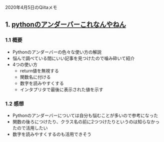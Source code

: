  2020年4月5日のQiitaメモ

## 1. [pythonのアンダーバーこれなんやねん](https://qiita.com/kiii142/items/6879cb065ad4c5f0b901)

### 1.1 概要

- Pythonのアンダーバーの色々な使い方の解説
- 悩んで調べている間にいい記事を見つけたので噛み砕いて紹介
- 4つの使い方
  - return値を無視する
  - 関数名に付ける
  - 数字を読みやすくする
  - インタプリタで最後に表示された値を示す


### 1.2 感想

- Pythonのアンダーバーについては自分も悩むことが多いので参考になった
- 関数の後ろにつけたり、クラス名の前に2つつけたりというのは知らなかったので活用したい
- 数字を読みやすくするのも活用できそう
